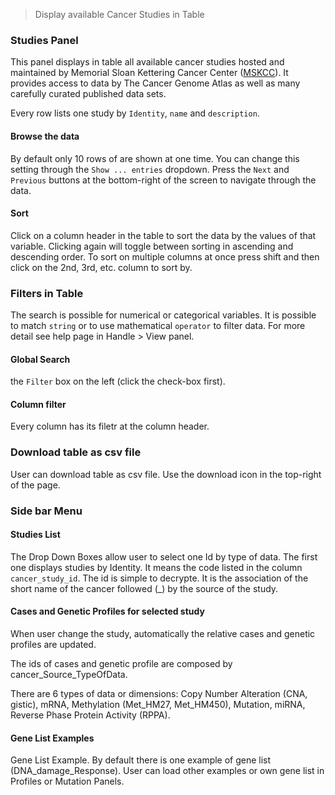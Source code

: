 > Display available Cancer Studies in Table

### Studies Panel

This panel displays in table all available cancer studies hosted and maintained by Memorial Sloan Kettering Cancer Center ([MSKCC](https://www.mskcc.org)). It provides access to data by The Cancer Genome Atlas as well as many carefully curated published data sets. 

Every row lists one study by `Identity`, `name` and `description`.

#### Browse the data

By default only 10 rows of are shown at one time. You can change this setting through the `Show ... entries` dropdown. Press the `Next` and `Previous` buttons at the bottom-right of the screen to navigate through the data.

#### Sort

Click on a column header in the table to sort the data by the values of that variable. Clicking again will toggle between sorting in ascending and descending order. To sort on multiple columns at once press shift and then click on the 2nd, 3rd, etc. column to sort by.

### Filters in Table
The search is possible for numerical or categorical variables. It is possible to match `string` or to use mathematical `operator` to filter data. For more detail see help page in Handle > View panel. 
#### Global Search
the `Filter` box on the left (click the check-box first).
#### Column filter
Every column has its filetr at the column header.

### Download table as csv file
User can download table as csv file. Use the download icon in the top-right of the page.

### Side bar Menu

#### Studies List
The Drop Down Boxes allow user to select one Id by type of data. The first one displays studies by Identity. It means the code listed in the column `cancer_study_id`. The id is simple to decrypte. It is the association of the short name of the cancer followed (\_) by the source of the study.


#### Cases and Genetic Profiles for selected study
When user change the study, automatically the relative cases and genetic profiles are updated.

The ids of cases and genetic profile are composed by cancer\_Source\_TypeOfData.

There are 6 types of data or dimensions: Copy Number Alteration (CNA, gistic), mRNA, Methylation (Met\_HM27, Met\_HM450), Mutation, miRNA, Reverse Phase Protein Activity (RPPA).

#### Gene List Examples

Gene List Example. By default there is one example of gene list (DNA\_damage\_Response). User can load other examples or own gene list in Profiles or Mutation Panels.

